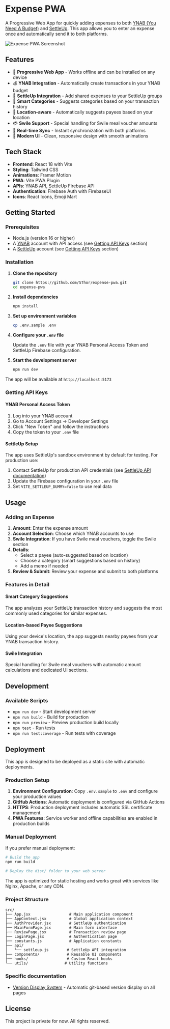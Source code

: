 # Expense PWA

A Progressive Web App for quickly adding expenses to both [YNAB (You Need A Budget)](https://ynab.com) and [SettleUp](https://settleup.io/). This app allows you to enter an expense once and automatically send it to both platforms.

![Expense PWA Screenshot](doc/screenshot.png)

## Features

- 📱 **Progressive Web App** - Works offline and can be installed on any device
- 💰 **YNAB Integration** - Automatically create transactions in your YNAB budget
- 👥 **SettleUp Integration** - Add shared expenses to your SettleUp groups
- 🎯 **Smart Categories** - Suggests categories based on your transaction history
- 📍 **Location-aware** - Automatically suggests payees based on your location
- 💳 **Swile Support** - Special handling for Swile meal voucher amounts
- 🔄 **Real-time Sync** - Instant synchronization with both platforms
- 🎨 **Modern UI** - Clean, responsive design with smooth animations

## Tech Stack

- **Frontend**: React 18 with Vite
- **Styling**: Tailwind CSS
- **Animations**: Framer Motion
- **PWA**: Vite PWA Plugin
- **APIs**: YNAB API, SettleUp Firebase API
- **Authentication**: Firebase Auth with FirebaseUI
- **Icons**: React Icons, Emoji Mart

## Getting Started

### Prerequisites

- Node.js (version 16 or higher)
- A [YNAB](https://ynab.com) account with API access (see [Getting API Keys](#getting-api-keys) section)
- A [SettleUp](https://settleup.io/) account (see [Getting API Keys](#getting-api-keys) section)

### Installation

1. **Clone the repository**

   ```bash
   git clone https://github.com/SThor/expense-pwa.git
   cd expense-pwa
   ```

2. **Install dependencies**

   ```bash
   npm install
   ```

3. **Set up environment variables**

   ```bash
   cp .env.sample .env
   ```

4. **Configure your `.env` file**

   Update the `.env` file with your YNAB Personal Access Token and SettleUp Firebase configuration.

5. **Start the development server**

   ```bash
   npm run dev
   ```

The app will be available at `http://localhost:5173`

### Getting API Keys

#### YNAB Personal Access Token

1. Log into your YNAB account
2. Go to Account Settings → Developer Settings
3. Click "New Token" and follow the instructions
4. Copy the token to your `.env` file

#### SettleUp Setup

The app uses SettleUp's sandbox environment by default for testing. For production use:

1. Contact SettleUp for production API credentials (see [SettleUp API documentation](https://settleup.io/api.html))
2. Update the Firebase configuration in your `.env` file
3. Set `VITE_SETTLEUP_DUMMY=false` to use real data

## Usage

### Adding an Expense

1. **Amount**: Enter the expense amount
2. **Account Selection**: Choose which YNAB accounts to use
3. **Swile Integration**: If you have Swile meal vouchers, toggle the Swile section
4. **Details**:
   - Select a payee (auto-suggested based on location)
   - Choose a category (smart suggestions based on history)
   - Add a memo if needed
5. **Review & Submit**: Review your expense and submit to both platforms

### Features in Detail

#### Smart Category Suggestions

The app analyzes your SettleUp transaction history and suggests the most commonly used categories for similar expenses.

#### Location-based Payee Suggestions

Using your device's location, the app suggests nearby payees from your YNAB transaction history.

#### Swile Integration

Special handling for Swile meal vouchers with automatic amount calculations and dedicated UI sections.

## Development

### Available Scripts

- `npm run dev` - Start development server
- `npm run build` - Build for production
- `npm run preview` - Preview production build locally
- `npm test` - Run tests
- `npm run test:coverage` - Run tests with coverage

## Deployment

This app is designed to be deployed as a static site with automatic deployments.

### Production Setup

1. **Environment Configuration**: Copy `.env.sample` to `.env` and configure your production values
2. **GitHub Actions**: Automatic deployment is configured via GitHub Actions
3. **HTTPS**: Production deployment includes automatic SSL certificate management
4. **PWA Features**: Service worker and offline capabilities are enabled in production builds

### Manual Deployment

If you prefer manual deployment:

```bash
# Build the app
npm run build

# Deploy the dist/ folder to your web server
```

The app is optimized for static hosting and works great with services like Nginx, Apache, or any CDN.

### Project Structure

```text
src/
├── App.jsx                 # Main application component
├── AppContext.jsx          # Global application context
├── AuthProvider.jsx        # SettleUp authentication
├── MainFormPage.jsx        # Main form interface
├── ReviewPage.jsx          # Transaction review page
├── LoginPage.jsx           # Authentication page
├── constants.js            # Application constants
├── api/
│   └── settleup.js        # SettleUp API integration
├── components/            # Reusable UI components
├── hooks/                 # Custom React hooks
└── utils/                # Utility functions
```

### Specific documentation

- [Version Display System](doc/VERSION_DISPLAY.md) - Automatic git-based version display on all pages

## License

This project is private for now. All rights reserved.

